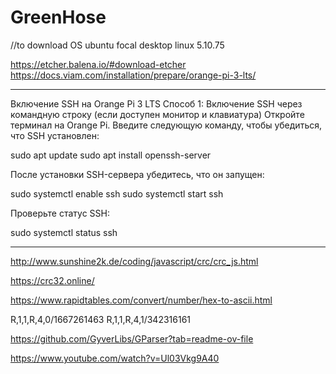 # GreenHose


//to download OS ubuntu focal desktop linux 5.10.75

https://etcher.balena.io/#download-etcher
https://docs.viam.com/installation/prepare/orange-pi-3-lts/

--------------------------------------------------------------------------------------------------------

Включение SSH на Orange Pi 3 LTS
Способ 1: Включение SSH через командную строку (если доступен монитор и клавиатура)
Откройте терминал на Orange Pi.
Введите следующую команду, чтобы убедиться, что SSH установлен:

sudo apt update
sudo apt install openssh-server

После установки SSH-сервера убедитесь, что он запущен:

sudo systemctl enable ssh
sudo systemctl start ssh

Проверьте статус SSH:

sudo systemctl status ssh

--------------------------------------------------------------------------------------------------------




http://www.sunshine2k.de/coding/javascript/crc/crc_js.html

https://crc32.online/

https://www.rapidtables.com/convert/number/hex-to-ascii.html

R,1,1,R,4,0/1667261463
R,1,1,R,4,1/342316161

https://github.com/GyverLibs/GParser?tab=readme-ov-file


https://www.youtube.com/watch?v=Ul03Vkg9A40
